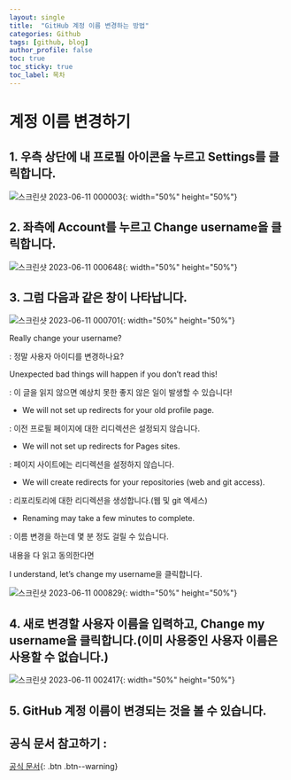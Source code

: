 ```yaml
---
layout: single
title:  "GitHub 계정 이름 변경하는 방법"
categories: Github
tags: [github, blog]
author_profile: false
toc: true
toc_sticky: true
toc_label: 목차
---
```


# 계정 이름 변경하기

## 1. 우측 상단에 내 프로필 아이콘을 누르고 Settings를 클릭합니다.

![스크린샷 2023-06-11 000003](https://github.com/YOUSUBEEN/YOUSUBEEN/assets/130339188/cb0c5f33-232f-4483-b12d-f07632fee439){: width="50%" height="50%"}


## 2. 좌측에 Account를 누르고 Change username을 클릭합니다.

![스크린샷 2023-06-11 000648](https://github.com/YOUSUBEEN/YOUSUBEEN/assets/130339188/1712d60f-617e-46da-9ae3-0224f37e834a){: width="50%" height="50%"}

## 3. 그럼 다음과 같은 창이 나타납니다.

![스크린샷 2023-06-11 000701](https://github.com/YOUSUBEEN/YOUSUBEEN/assets/130339188/0e347f0d-9991-4259-a319-30913b17f0ac){: width="50%" height="50%"}

Really change your username?

: 정말 사용자 아이디를 변경하나요?

Unexpected bad things will happen if you don’t read this! 

: 이 글을 읽지 않으면 예상치 못한 좋지 않은 일이 발생할 수 있습니다!

- We will not set up redirects for your old profile page.

: 이전 프로필 페이지에 대한 리디렉션은 설정되지 않습니다.

- We will not set up redirects for Pages sites.

: 페이지 사이트에는 리디렉션을 설정하지 않습니다.

- We will create redirects for your repositories (web and git access).

: 리포리토리에 대한 리디렉션을 생성합니다.(웹 및 git 엑세스)

- Renaming may take a few minutes to complete.

: 이름 변경을 하는데  몇 분 정도 걸릴 수 있습니다.

내용을 다 읽고 동의한다면 

I understand, let’s change my username을 클릭합니다.

![스크린샷 2023-06-11 000829](https://github.com/YOUSUBEEN/YOUSUBEEN/assets/130339188/a783e868-15c6-467c-86f2-26755cebe3f7){: width="50%" height="50%"}

## 4. 새로 변경할 사용자 이름을 입력하고, Change my username을 클릭합니다.(이미 사용중인 사용자 이름은 사용할 수 없습니다.)

![스크린샷 2023-06-11 002417](https://github.com/YOUSUBEEN/YOUSUBEEN/assets/130339188/522b34ba-0e6f-4e55-ac34-1defdcde3eb0){: width="50%" height="50%"}

## 5. GitHub 계정 이름이 변경되는 것을 볼 수 있습니다.

## 공식 문서 참고하기 :

[공식 문서](https://docs.github.com/en/account-and-profile/setting-up-and-managing-your-personal-account-on-github/managing-personal-account-settings/changing-your-github-username){: .btn .btn--warning}